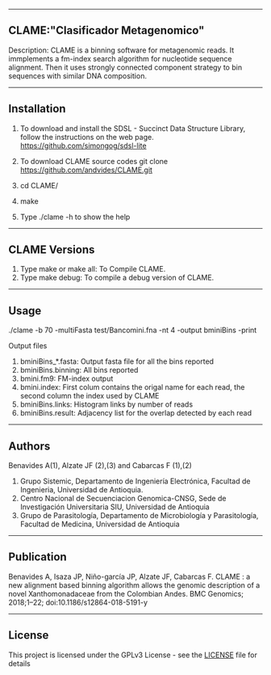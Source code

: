 ---------------------------------------------------------------
CLAME:"Clasificador Metagenomico"
---------------------------------------------------------------
Description:
    CLAME is a binning software for metagenomic reads.
    It immplements a fm-index search algorithm for nucleotide 
    sequence alignment. Then it uses strongly connected component strategy
    to bin sequences with similar DNA composition.

---------------------------------------------------------------
Installation
---------------------------------------------------------------
1. To download and install the SDSL - Succinct Data Structure Library, follow the instructions on the web page.
https://github.com/simongog/sdsl-lite

2. To download CLAME source codes
git clone https://github.com/andvides/CLAME.git

3. cd CLAME/

4. make

5. Type ./clame -h to show the help

---------------------------------------------------------------
CLAME Versions
---------------------------------------------------------------
1. Type make or make all: To Compile CLAME.
2. Type make debug: To compile a debug version of CLAME.

---------------------------------------------------------------
Usage
---------------------------------------------------------------
./clame -b 70 -multiFasta test/Bancomini.fna -nt 4 -output bminiBins -print

Output files
1. bminiBins_*.fasta:   Output fasta file for all the bins reported
2. bminiBins.binning:   All bins reported 
3. bmini.fm9:           FM-index output
4. bmini.index:         First colum contains the origal name for each read, the second column the index used by CLAME
5. bminiBins.links:     Histogram links by number of reads
6. bminiBins.result:    Adjacency list for the overlap detected by each read
     
---------------------------------------------------------------
Authors
---------------------------------------------------------------
Benavides A(1), Alzate JF (2),(3) and Cabarcas F (1),(2)
1.	Grupo Sistemic, Departamento de Ingeniería Electrónica, Facultad de Ingenieria, Universidad de Antioquia.
2.	Centro Nacional de Secuenciacion Genomica-CNSG, Sede de Investigación Universitaria SIU, Universidad de Antioquia
3.	Grupo de Parasitología, Departamento de Microbiología y Parasitología, Facultad de Medicina, Universidad de Antioquia

---------------------------------------------------------------
Publication
---------------------------------------------------------------
Benavides A, Isaza JP, Niño-garcía JP, Alzate JF, Cabarcas F. CLAME : a new alignment based binning algorithm allows the genomic description of a novel Xanthomonadaceae from the Colombian Andes. BMC Genomics; 2018;1–22; 
doi:10.1186/s12864-018-5191-y

---------------------------------------------------------------
License
--------------------------------------------------------------
This project is licensed under the GPLv3 License - see the [LICENSE](https://github.com/voutcn/megahit/blob/master/LICENSE) file for details

